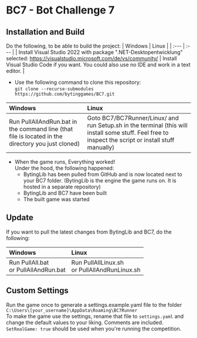 # BC7 - Bot Challenge 7
## Installation and Build
Do the following, to be able to build the project:
| Windows | Linux |
| :--- | :--- |
| Install Visual Studio 2022 with package ".NET-Desktopentwicklung" selected: https://visualstudio.microsoft.com/de/vs/community/ | Install Visual Studio Code if you want. You could also use no IDE and work in a text editor. |

- Use the following command to clone this repository:<br>```git clone --recurse-submodules https://github.com/bytinggames/BC7.git```

| Windows | Linux |
| :--- | :--- |
| Run PullAllAndRun.bat in the command line (that file is located in the directory you just cloned) | Goto BC7/BC7Runner/Linux/ and run Setup.sh in the terminal (this will install some stuff. Feel free to inspect the script or install stuff manually) |

- When the game runs, Everything worked! <br/> Under the hood, the following happened:
  - BytingLib has been pulled from GitHub and is now located next to your BC7 folder. (BytingLib is the engine the game runs on. It is hosted in a separate repository)
  - BytingLib and BC7 have been built
  - The built game was started


## Update
If you want to pull the latest changes from BytingLib and BC7, do the following:

| Windows | Linux |
| :--- | :--- |
| Run PullAll.bat <br/>or PullAllAndRun.bat | Run PullAllLinux.sh <br/>or PullAllAndRunLinux.sh |

## Custom Settings
Run the game once to generate a settings.example.yaml file to the folder<br>
```C:\Users\[your_username]\AppData\Roaming\BC7Runner```<br>
To make the game use the settings, rename that file to ```settings.yaml``` and change the default values to your liking. Comments are included. ```SetRealGame: true``` should be used when you're running the competition.
